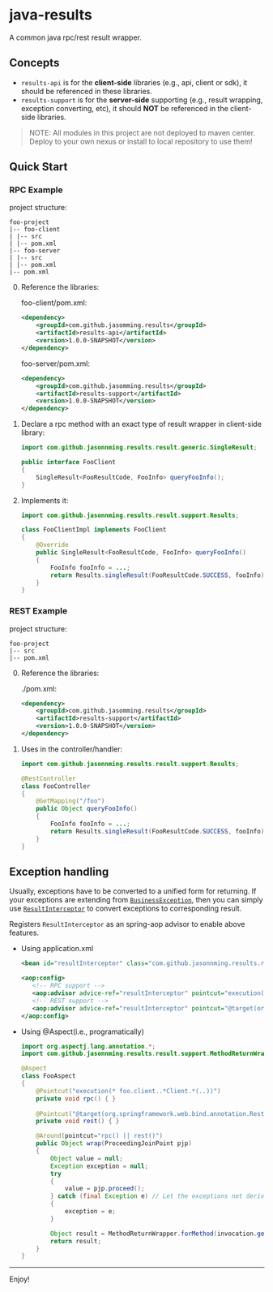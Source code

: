 # java-results
A common java rpc/rest result wrapper.

## Concepts

- `results-api` is for the **client-side** libraries (e.g., api, client or sdk), it should be referenced in these libraries.
- `results-support` is for the **server-side** supporting (e.g., result wrapping, exception converting, etc), it should **NOT** be referenced in the client-side libraries.

> NOTE: All modules in this project are not deployed to maven center. Deploy to your own nexus or install to local repository to use them!

## Quick Start

### RPC Example

project structure:

```
foo-project
|-- foo-client
| |-- src
| |-- pom.xml
|-- foo-server
| |-- src
| |-- pom.xml
|-- pom.xml
```

0. Reference the libraries:

   foo-client/pom.xml:
   
   ```xml
   <dependency>
       <groupId>com.github.jasomming.results</groupId>
       <artifactId>results-api</artifactId>
       <version>1.0.0-SNAPSHOT</version>
   </dependency>
   ```
 
   foo-server/pom.xml:

   ```xml
   <dependency>
       <groupId>com.github.jasomming.results</groupId>
       <artifactId>results-support</artifactId>
       <version>1.0.0-SNAPSHOT</version>
   </dependency>
   ```


1. Declare a rpc method with an exact type of result wrapper in client-side library:

   ```java
   import com.github.jasonnming.results.result.generic.SingleResult;

   public interface FooClient
   {
       SingleResult<FooResultCode, FooInfo> queryFooInfo();
   }
   ```

2. Implements it:


   ```java
   import com.github.jasonnming.results.result.support.Results;

   class FooClientImpl implements FooClient
   {
       @Override
       public SingleResult<FooResultCode, FooInfo> queryFooInfo()
       {
           FooInfo fooInfo = ...;
           return Results.singleResult(FooResultCode.SUCCESS, fooInfo);
       }
   }
   ```

### REST Example

project structure:

```
foo-project
|-- src
|-- pom.xml
```

0. Reference the libraries:

   ./pom.xml:

   ```xml
   <dependency>
       <groupId>com.github.jasomming.results</groupId>
       <artifactId>results-support</artifactId>
       <version>1.0.0-SNAPSHOT</version>
   </dependency>
   ```

1. Uses in the controller/handler:


   ```java
   import com.github.jasonnming.results.result.support.Results;

   @RestController
   class FooController
   {
       @GetMapping("/foo")
       public Object queryFooInfo()
       {
           FooInfo fooInfo = ...;
           return Results.singleResult(FooResultCode.SUCCESS, fooInfo);
       }
   }
   ```

## Exception handling

Usually, exceptions have to be converted to a unified form for returning.
If your exceptions are extending from [`BusinessException`](results-support/src/main/java/com/github/jasonnming/results/exception/BusinessException.java), then you can simply use [`ResultInterceptor`](results-support/src/main/java/com/github/jasonnming/results/result/support/ResultInterceptor.java) to convert exceptions to corresponding result.

Registers `ResultInterceptor` as an spring-aop advisor to enable above features.

- Using application.xml

   ```xml
   <bean id="resultInterceptor" class="com.github.jasonnming.results.result.support.ResultInterceptor"/>

   <aop:config>
      <!-- RPC support -->
      <aop:advisor advice-ref="resultInterceptor" pointcut="execution(* foo.client..*Client.*(..))"/>
      <!-- REST support -->
      <aop:advisor advice-ref="resultInterceptor" pointcut="@target(org.springframework.web.bind.annotation.RestController)"/>
   </aop:config>
   ```

- Using @Aspect(i.e., programatically)

   ```java
   import org.aspectj.lang.annotation.*;
   import com.github.jasonnming.results.result.support.MethodReturnWrapper;

   @Aspect
   class FooAspect
   {
       @Pointcut("execution(* foo.client..*Client.*(..))")
       private void rpc() { }
       
       @Pointcut("@target(org.springframework.web.bind.annotation.RestController)")
       private void rest() { }

       @Around(pointcut="rpc() || rest()")
       public Object wrap(ProceedingJoinPoint pjp)
       {
           Object value = null;
           Exception exception = null;
           try
           {
               value = pjp.proceed();
           } catch (final Exception e) // Let the exceptions not derived class from Exception throw directly.
           {
               exception = e;
           }

           Object result = MethodReturnWrapper.forMethod(invocation.getMethod()).wrap(value, exception);
           return result;
       }
   }
   ```

---

Enjoy!
